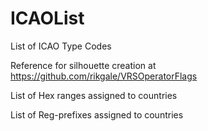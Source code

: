 # ICAOList
List of ICAO Type Codes

Reference for silhouette creation at https://github.com/rikgale/VRSOperatorFlags

List of Hex ranges assigned to countries

List of Reg-prefixes assigned to countries
